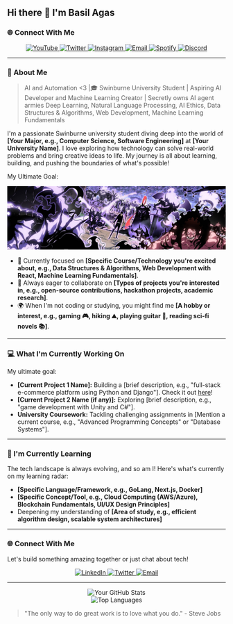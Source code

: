 ## Hi there 👋 I'm Basil Agas

### 🌐 Connect With Me

<p align="center">
  <a href="https://youtube.com/c/YOUR_CHANNEL_HERE">
    <img src="https://img.shields.io/badge/YouTube-FF0000?style=for-the-badge&logo=youtube&logoColor=white" alt="YouTube">
  </a>
  <a href="https://twitter.com/YOUR_HANDLE_HERE">
    <img src="https://img.shields.io/badge/Twitter-1DA1F2?style=for-the-badge&logo=twitter&logoColor=white" alt="Twitter">
  </a>
  <a href="https://instagram.com/YOUR_USERNAME_HERE">
    <img src="https://img.shields.io/badge/Instagram-E4405F?style=for-the-badge&logo=instagram&logoColor=white" alt="Instagram">
  </a>
  <a href="mailto:YOUR.EMAIL@EXAMPLE.COM">
    <img src="https://img.shields.io/badge/Email-D14836?style=for-the-badge&logo=gmail&logoColor=white" alt="Email">
  </a>
  <a href="https://open.spotify.com/user/YOUR_USER_ID_HERE">
    <img src="https://img.shields.io/badge/Spotify-1ED760?style=for-the-badge&logo=spotify&logoColor=white" alt="Spotify">
  </a>
  <a href="https://discord.com/users/YOUR_USER_ID_HERE">
    <img src="https://img.shields.io/badge/Discord-7289DA?style=for-the-badge&logo=discord&logoColor=white" alt="Discord">
  </a>
</p>

---

### 🙋 About Me

> AI and Automation <3 |🎓 Swinburne University Student | Aspiring AI Developer and Machine Learning Creator | Secretly owns AI agent armies
> Deep Learning, Natural Language Processing, AI Ethics, Data Structures & Algorithms, Web Development, Machine Learning Fundamentals

I'm a passionate Swinburne university student diving deep into the world of **[Your Major, e.g., Computer Science, Software Engineering]** at **[Your University Name]**. I love exploring how technology can solve real-world problems and bring creative ideas to life. My journey is all about learning, building, and pushing the boundaries of what's possible!

My Ultimate Goal:

![My awesome logo](Images/JinWoo.jpeg)


-   🌱 Currently focused on **[Specific Course/Technology you're excited about, e.g., Data Structures & Algorithms, Web Development with React, Machine Learning Fundamentals]**.
-   🤝 Always eager to collaborate on **[Types of projects you're interested in, e.g., open-source contributions, hackathon projects, academic research]**.
-   🌍 When I'm not coding or studying, you might find me **[A hobby or interest, e.g., gaming 🎮, hiking ⛰️, playing guitar 🎸, reading sci-fi novels 📚]**.

---

### 💻 What I'm Currently Working On

My ultimate goal:
![]()

-   **[Current Project 1 Name]:** Building a [brief description, e.g., "full-stack e-commerce platform using Python and Django"]. Check it out [here](https://github.com/your-username/your-repo-link)!
-   **[Current Project 2 Name (if any)]:** Exploring [brief description, e.g., "game development with Unity and C#"].
-   **University Coursework:** Tackling challenging assignments in [Mention a current course, e.g., "Advanced Programming Concepts" or "Database Systems"].

---

### 🌱 I'm Currently Learning

The tech landscape is always evolving, and so am I! Here's what's currently on my learning radar:

-   **[Specific Language/Framework, e.g., GoLang, Next.js, Docker]**
-   **[Specific Concept/Tool, e.g., Cloud Computing (AWS/Azure), Blockchain Fundamentals, UI/UX Design Principles]**
-   Deepening my understanding of **[Area of study, e.g., efficient algorithm design, scalable system architectures]**

---

### 🌐 Connect With Me

Let's build something amazing together or just chat about tech!

<p align="center">
  <a href="https://www.linkedin.com/in/your-linkedin-profile/">
    <img src="https://img.shields.io/badge/LinkedIn-0077B5?style=for-the-badge&logo=linkedin&logoColor=white" alt="LinkedIn">
  </a>
  <a href="https://twitter.com/your-twitter-handle">
    <img src="https://img.shields.io/badge/Twitter-1DA1F2?style=for-the-badge&logo=twitter&logoColor=white" alt="Twitter">
  </a>
  <a href="mailto:your.email@example.com">
    <img src="https://img.shields.io/badge/Email-D14836?style=for-the-badge&logo=gmail&logoColor=white" alt="Email">
  </a>
</p>

---

<!-- GitHub Stats (Optional - you might want to add these later once you have more activity) -->
<p align="center">
  <img src="https://github-readme-stats.vercel.app/api?username=your-username&show_icons=true&theme=dark&include_all_commits=true&count_private=true" alt="Your GitHub Stats" />
  <br/>
  <img src="https://github-readme-stats.vercel.app/api/top-langs/?username=your-username&layout=compact&theme=dark" alt="Top Languages" />
</p>

> "The only way to do great work is to love what you do." - Steve Jobs
<!--
**Basilagas21/Basilagas21** is a ✨ _special_ ✨ repository because its `README.md` (this file) appears on your GitHub profile.

Here are some ideas to get you started:

- 🔭 I’m currently working on ...
- 🌱 I’m currently learning ...
- 👯 I’m looking to collaborate on ...
- 🤔 I’m looking for help with ...
- 💬 Ask me about ...
- 📫 How to reach me: ...
- 😄 Pronouns: ...
- ⚡ Fun fact: ...
-->
